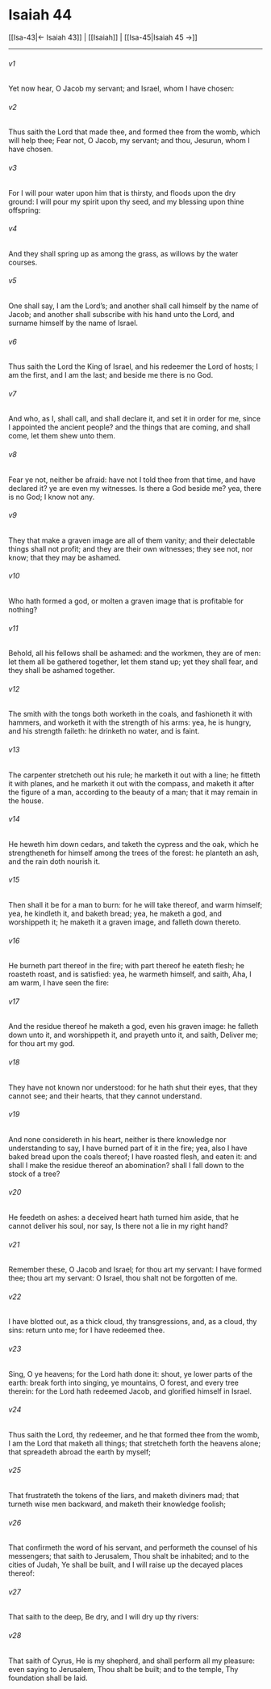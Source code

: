 # Isaiah 44

[[Isa-43|← Isaiah 43]] | [[Isaiah]] | [[Isa-45|Isaiah 45 →]]
***

###### v1
Yet now hear, O Jacob my servant; and Israel, whom I have chosen:
###### v2
Thus saith the Lord that made thee, and formed thee from the womb, which will help thee; Fear not, O Jacob, my servant; and thou, Jesurun, whom I have chosen.
###### v3
For I will pour water upon him that is thirsty, and floods upon the dry ground: I will pour my spirit upon thy seed, and my blessing upon thine offspring:
###### v4
And they shall spring up as among the grass, as willows by the water courses.
###### v5
One shall say, I am the Lord’s; and another shall call himself by the name of Jacob; and another shall subscribe with his hand unto the Lord, and surname himself by the name of Israel.
###### v6
Thus saith the Lord the King of Israel, and his redeemer the Lord of hosts; I am the first, and I am the last; and beside me there is no God.
###### v7
And who, as I, shall call, and shall declare it, and set it in order for me, since I appointed the ancient people? and the things that are coming, and shall come, let them shew unto them.
###### v8
Fear ye not, neither be afraid: have not I told thee from that time, and have declared it? ye are even my witnesses. Is there a God beside me? yea, there is no God; I know not any.
###### v9
They that make a graven image are all of them vanity; and their delectable things shall not profit; and they are their own witnesses; they see not, nor know; that they may be ashamed.
###### v10
Who hath formed a god, or molten a graven image that is profitable for nothing?
###### v11
Behold, all his fellows shall be ashamed: and the workmen, they are of men: let them all be gathered together, let them stand up; yet they shall fear, and they shall be ashamed together.
###### v12
The smith with the tongs both worketh in the coals, and fashioneth it with hammers, and worketh it with the strength of his arms: yea, he is hungry, and his strength faileth: he drinketh no water, and is faint.
###### v13
The carpenter stretcheth out his rule; he marketh it out with a line; he fitteth it with planes, and he marketh it out with the compass, and maketh it after the figure of a man, according to the beauty of a man; that it may remain in the house.
###### v14
He heweth him down cedars, and taketh the cypress and the oak, which he strengtheneth for himself among the trees of the forest: he planteth an ash, and the rain doth nourish it.
###### v15
Then shall it be for a man to burn: for he will take thereof, and warm himself; yea, he kindleth it, and baketh bread; yea, he maketh a god, and worshippeth it; he maketh it a graven image, and falleth down thereto.
###### v16
He burneth part thereof in the fire; with part thereof he eateth flesh; he roasteth roast, and is satisfied: yea, he warmeth himself, and saith, Aha, I am warm, I have seen the fire:
###### v17
And the residue thereof he maketh a god, even his graven image: he falleth down unto it, and worshippeth it, and prayeth unto it, and saith, Deliver me; for thou art my god.
###### v18
They have not known nor understood: for he hath shut their eyes, that they cannot see; and their hearts, that they cannot understand.
###### v19
And none considereth in his heart, neither is there knowledge nor understanding to say, I have burned part of it in the fire; yea, also I have baked bread upon the coals thereof; I have roasted flesh, and eaten it: and shall I make the residue thereof an abomination? shall I fall down to the stock of a tree?
###### v20
He feedeth on ashes: a deceived heart hath turned him aside, that he cannot deliver his soul, nor say, Is there not a lie in my right hand?
###### v21
Remember these, O Jacob and Israel; for thou art my servant: I have formed thee; thou art my servant: O Israel, thou shalt not be forgotten of me.
###### v22
I have blotted out, as a thick cloud, thy transgressions, and, as a cloud, thy sins: return unto me; for I have redeemed thee.
###### v23
Sing, O ye heavens; for the Lord hath done it: shout, ye lower parts of the earth: break forth into singing, ye mountains, O forest, and every tree therein: for the Lord hath redeemed Jacob, and glorified himself in Israel.
###### v24
Thus saith the Lord, thy redeemer, and he that formed thee from the womb, I am the Lord that maketh all things; that stretcheth forth the heavens alone; that spreadeth abroad the earth by myself;
###### v25
That frustrateth the tokens of the liars, and maketh diviners mad; that turneth wise men backward, and maketh their knowledge foolish;
###### v26
That confirmeth the word of his servant, and performeth the counsel of his messengers; that saith to Jerusalem, Thou shalt be inhabited; and to the cities of Judah, Ye shall be built, and I will raise up the decayed places thereof:
###### v27
That saith to the deep, Be dry, and I will dry up thy rivers:
###### v28
That saith of Cyrus, He is my shepherd, and shall perform all my pleasure: even saying to Jerusalem, Thou shalt be built; and to the temple, Thy foundation shall be laid. 
